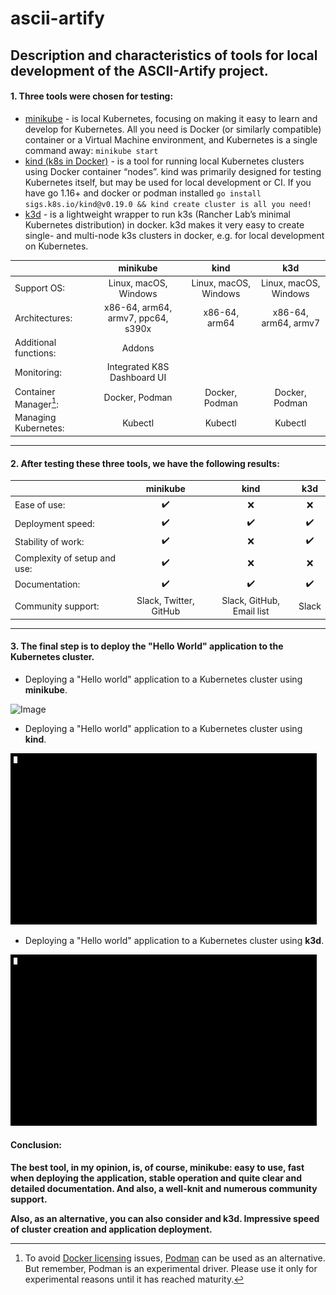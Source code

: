 # ascii-artify
Description and characteristics of tools for local development of the ASCII-Artify project.
---
#### 1. Three tools were chosen for testing:
* [minikube](https://minikube.sigs.k8s.io/docs/) - is local Kubernetes, focusing on making it easy to learn and develop for Kubernetes. All you need is Docker (or similarly compatible) container or a Virtual Machine environment, and Kubernetes is a single command away: `minikube start`
* [kind (k8s in Docker)](https://kind.sigs.k8s.io/) - is a tool for running local Kubernetes clusters using Docker container “nodes”. kind was primarily designed for testing Kubernetes itself, but may be used for local development or CI. If you have go 1.16+ and docker or podman installed ```go install sigs.k8s.io/kind@v0.19.0 && kind create cluster is all you need!```
* [k3d](https://k3d.io/) - is a lightweight wrapper to run k3s (Rancher Lab’s minimal Kubernetes distribution) in docker. k3d makes it very easy to create single- and multi-node k3s clusters in docker, e.g. for local development on Kubernetes.


|                      |       minikube                    |       kind           |       k3d            |
|:---------------------|:---------------------------------:|:--------------------:|:--------------------:|
|Support OS:           | Linux, macOS, Windows             | Linux, macOS, Windows| Linux, macOS, Windows|
|Architectures:        | x86-64, arm64, armv7, ppc64, s390x| x86-64, arm64        | x86-64, arm64, armv7 |
|Additional functions: | Addons                            |                      |                      |
|Monitoring:           | Integrated K8S Dashboard UI       |                      |                      |
|Container Manager[^1]:| Docker, Podman                    | Docker, Podman       | Docker, Podman       |
|Managing Kubernetes:  | Kubectl                           | Kubectl              | Kubectl              |  

[^1]: To avoid [Docker licensing](https://www.docker.com/pricing/) issues, [Podman](https://docs.podman.io/en/latest/) can be used as an alternative. But remember, Podman is an experimental driver. Please use it only for experimental reasons until it has reached maturity.
_ _ _
#### 2. After testing these three tools, we have the following results:

|                            |       minikube             |       kind               |       k3d            |
|:---------------------------|:--------------------------:|:------------------------:|:--------------------:|
|Ease of use:                | :heavy_check_mark:         | :x:                      | :x:                  |
|Deployment speed:           | :heavy_check_mark:         | :heavy_check_mark:       | :heavy_check_mark:   |
|Stability of work:          | :heavy_check_mark:         | :x:                      | :heavy_check_mark:   |
|Complexity of setup and use:| :heavy_check_mark:         | :x:                      | :x:                  |
|Documentation:              | :heavy_check_mark:         | :heavy_check_mark:       | :heavy_check_mark:   |
|Community support:          | Slack, Twitter, GitHub     | Slack, GitHub, Email list| Slack                |
_ _ _
#### 3. The final step is to deploy the "Hello World" application to the Kubernetes cluster.
* Deploying a "Hello world" application to a Kubernetes cluster using **minikube**.

![Image](https://github.com/redman-dev29/ascii-artify/blob/main/.data/minikube_demo.gif)

* Deploying a "Hello world" application to a Kubernetes cluster using **kind**.

![Image](https://github.com/redman-dev29/ascii-artify/blob/main/.data/kind_demo.gif)

* Deploying a "Hello world" application to a Kubernetes cluster using **k3d**.

![Image](https://github.com/redman-dev29/ascii-artify/blob/main/.data/k3d_demo.gif)

#### Conclusion:
**The best tool, in my opinion, is, of course, minikube: easy to use, fast when deploying the application, stable operation and quite clear and detailed documentation. And also, a well-knit and numerous community support.**

**Also, as an alternative, you can also consider and k3d. Impressive speed of cluster creation and application deployment.**
